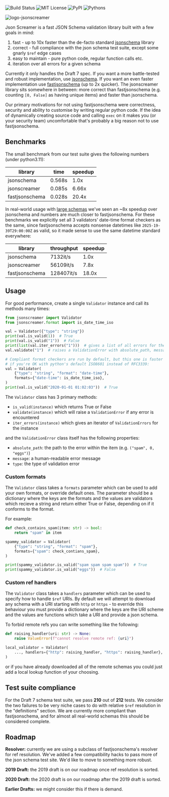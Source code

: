 ![Build Status](https://github.com/SuadeLabs/jsonscreamer/actions/workflows/ci-pipeline.yml/badge.svg)
![MIT License](https://img.shields.io/badge/LICENSE-MIT-yellow.svg)
![PyPI](https://img.shields.io/pypi/v/jsonscreamer.svg)
![Pythons](https://img.shields.io/pypi/pyversions/jsonscreamer.svg)

![logo-jsonscreamer](https://repository-images.githubusercontent.com/979927857/0a75e558-981a-4d73-8f11-f35f0492e6fe)

Json Screamer is a fast JSON Schema validation library built with a few goals in mind:

1. fast - up to 10x faster than the de-facto standard [jsonschema](https://github.com/python-jsonschema/jsonschema) library
2. correct - full compliance with the json schema test suite, except some gnarly `$ref` edge cases
3. easy to maintain - pure python code, regular function calls etc.
4. iteration over all errors for a given schema

Currently it only handles the Draft 7 spec. If you want a more battle-tested and robust implementation, use [jsonschema](https://github.com/python-jsonschema/jsonschema). If you want an even faster implementation use [fastjsonschema](https://github.com/horejsek/python-fastjsonschema) (up to 2x quicker). The jsonscreamer library sits somewhere in between: more correct than fastjsonschema (e.g. counting `[0, False]` as having unique items) and faster than jsonschema.

Our primary motivations for not using fastjsonschema were correctness, security and ability to customise by writing regular python code. If the idea of dynamically creating source code and calling `exec` on it makes you (or your security team) uncomfortable that's probably a big reason not to use fastjsonschema.


## Benchmarks

The small benchmark from our test suite gives the following numbers (under python3.11):

| library | time | speedup |
| --- | --- | --- |
| jsonschema | 0.568s | 1.0x |
| jsonscreamer | 0.085s | 6.66x |
| fastjsonschema | 0.028s | 20.4x |

In real-world usage with [large schemas](https://github.com/SuadeLabs/fire/blob/master/schemas/account.json) we've seen an ~8x speedup over jsonschema and numbers are much closer to fastjsonschema. For these benchmarks we explicitly set all 3 validators' date-time format checkers as the same, since fastjsonschema accepts nonsense datetimes like `2025-19-39T29:00:00Z` as valid, so it made sense to use the same datetime standard everywhere:

| library | throughput | speedup |
| --- | --- | --- |
| jsonschema | 7132it/s | 1.0x |
| jsonscreamer | 56109it/s| 7.8x |
| fastjsonschema | 128407it/s | 18.0x |


## Usage

For good performance, create a single `Validator` instance and call its methods many times:

```python
from jsonscreamer import Validator
from jsonscreamer.format import is_date_time_iso

val = Validator({"type": "string"})
print(val.is_valid(1))  # True
print(val.is_valid("1"))  # False
print(list(val.iter_errors("1")))  # gives a list of all errors for the item
val.validate("1")  # raises a ValidationError with absolute_path, message, type

# Compliant format checkers are run by default, but this one is faster
# if you're OK with python's default ISO8601 instead of RFC3339:
val = Validator(
    {"type": "string", "format": "date-time"},
    formats={"date-time": is_date_time_iso},
)
print(val.is_valid("2020-01-01 01:02:03"))  # True
```

The `Validator` class has 3 primary methods:

- `is_valid(instance)` which returns True or False
- `validate(instance)` which will raise a `ValidationError` if any error is encountered
- `iter_errors(instance)` which gives an iterator of `ValidationErrors` for the instance

and the `ValidationError` class itself has the following properties:

- `absolute_path`: the path to the error within the item (e.g. `("spam", 0, "eggs")`)
- `message`: a human-readable error message
- `type`: the type of validation error


### Custom formats

The `Validator` class takes a `formats` parameter which can be used to add your own formats, or override default ones.
The parameter should be a dictionary where the keys are the formats and the values are validators which recieve a string and return either True or False, depending on if it conforms to the format.

For example:

```python
def check_contains_spam(item: str) -> bool:
    return "spam" in item

spammy_validator = Validator(
    {"type": "string", "format": "spam"},
    formats={"spam": check_contians_spam},
)

print(spammy_validator.is_valid("spam spam spam spam"))  # True
print(spammy_validator.is_valid("eggs"))  # False
```

### Custom ref handlers

The `Validator` class takes a `handlers` parameter which can be used to specify how to handle `$ref` URIs.
By default we will attempt to download any schema with a URI starting with `http` or `https` - to everride this behaviour you must provide a dictionary where the keys are the URI scheme and the values are functions which take a URI and provide a json schema.

To forbid remote refs you can write something like the following:

```python
def raising_handler(uri: str) -> None:
    raise ValueError(f"cannot resolve remote ref: {uri}")

local_validator = Validator(
    ..., handlers={"http": raising_handler, "https": raising_handler},
)
```

or if you have already downloaded all of the remote schemas you could just add a local lookup function of your choosing.


## Test suite compliance

For the Draft 7 schema test suite, we pass **210** out of **212** tests. We consider the two failures to be very niche cases to do with relative `$ref` resolution in the "definitions" section. We are currently more compliant than fastjsonschema, and for almost all real-world schemas this should be considered complete.


## Roadmap

**Resolver:** currently we are using a subclass of fastjsonschema's resolver for ref resolution. We've added a few compatibility hacks to pass more of the json schema test site. We'd like to move to something more robust.

**2019 Draft:** the 2019 draft is on our roadmap once ref resolution is sorted.

**2020 Draft:** the 2020 draft is on our roadmap after the 2019 draft is sorted.

**Earlier Drafts:** we might consider this if there is demand.
